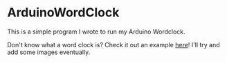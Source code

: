 # ArduinoWordClock
This is a simple program I wrote to run my Arduino Wordclock. 

Don't know what a word clock is? Check it out an example [here](http://www.timeanddate.com/wordclock/)! I'll try and add some images eventually.
